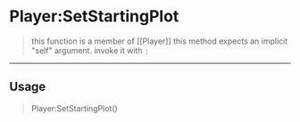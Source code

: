 # Player:SetStartingPlot
> this function is a member of [[Player]]
> this method expects an implicit "self" argument. invoke it with `:`
-----
## Usage
> Player:SetStartingPlot()
